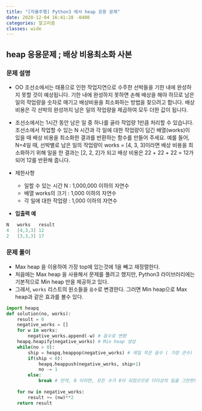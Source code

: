 ```yaml
---
title: "[자율주행] Python3 에서 heap 응용 문제"
date: 2020-12-04 16:41:28 -0400
categories: 알고리즘
classes: wide
---
```



## heap 응용문제 ; 배상 비용최소화 사본

### **문제 설명**

- OO 조선소에서는 태풍으로 인한 작업지연으로 수주한 선박들을 기한 내에 완성하지 못할 것이 예상됩니다. 기한 내에 완성하지 못하면 손해 배상을 해야 하므로 남은 일의 작업량을 숫자로 매기고 배상비용을 최소화하는 방법을 찾으려고 합니다.
배상 비용은 각 선박의 완성까지 남은 일의 작업량을 제곱하여 모두 더한 값이 됩니다.

- 조선소에서는 1시간 동안 남은 일 중 하나를 골라 작업량 1만큼 처리할 수 있습니다. 조선소에서 작업할 수 있는 N 시간과 각 일에 대한 작업량이 담긴 배열(works)이 있을 때 배상 비용을 최소화한 결과를 반환하는 함수를 만들어 주세요. 예를 들어, N=4일 때, 선박별로 남은 일의 작업량이 works = [4, 3, 3]이라면 배상 비용을 최소화하기 위해 일을 한 결과는 [2, 2, 2]가 되고 배상 비용은 22 + 22 + 22 = 12가 되어 12를 반환해 줍니다.

- 제한사항
    - 일할 수 있는 시간 N : 1,000,000 이하의 자연수
    - 배열 works의 크기 : 1,000 이하의 자연수
    - 각 일에 대한 작업량 : 1,000 이하의 자연수

- **입출력 예**

```s
N	works	result
4	[4,3,3]	12
2	[3,3,3]	17
```

### 문제 풀이

- Max heap 을 이용하여 가장 top에 있는것에 1을 빼고 재정렬한다.
- 처음에는 Max heap 을 사용해서 문제를 풀려고 했지만, Python3 라이브러리에는 기본적으로 Min heap 만을 제공하고 있다.
- 그래서, ``works`` 리스트의 원소들을 ``음수``로 변경한다. 그러면 Min heap으로 Max heap과 같은 효과를 볼수 있다.

```py
import heapq
def solution(no, works):
    result = 0
    negative_works = []
    for w in works:
        negative_works.append(-w) # 음수로 변환
    heapq.heapify(negative_works) # Min heap 생성
    while(no > 0):
        ship = heapq.heappop(negative_works) # 제일 작은 음수 ( 가장 큰수) 를 pop
        if(ship < 0):
            heapq.heappush(negative_works, ship+1)
            no -= 1
        else:
            break # 만약, 0 이라면, 모든 수가 0이 되었으므로 더이상의 일을 그만한다.
    
    for nw in negative_works:
        result += (nw)**2
    return result
```